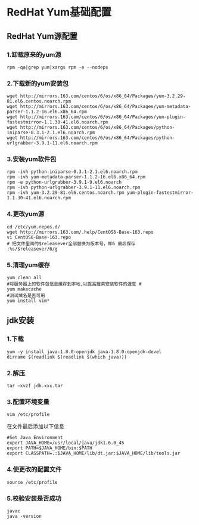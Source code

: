# RedHat Yum基础配置

## RedHat Yum源配置

### 1.卸载原来的yum源

```shell
rpm -qa|grep yum|xargs rpm -e --nodeps
```

### 2.下载新的yum安装包

```shell
wget http://mirrors.163.com/centos/6/os/x86_64/Packages/yum-3.2.29-81.el6.centos.noarch.rpm
wget http://mirrors.163.com/centos/6/os/x86_64/Packages/yum-metadata-parser-1.1.2-16.el6.x86_64.rpm
wget http://mirrors.163.com/centos/6/os/x86_64/Packages/yum-plugin-fastestmirror-1.1.30-41.el6.noarch.rpm
wget http://mirrors.163.com/centos/6/os/x86_64/Packages/python-iniparse-0.3.1-2.1.el6.noarch.rpm
wget http://mirrors.163.com/centos/6/os/x86_64/Packages/python-urlgrabber-3.9.1-11.el6.noarch.rpm
```

### 3.安装yum软件包

```shell
rpm -ivh python-iniparse-0.3.1-2.1.el6.noarch.rpm
rpm -ivh yum-metadata-parser-1.1.2-16.el6.x86_64.rpm
rpm -e python-urlgrabber-3.9.1-9.el6.noarch
rpm -ivh python-urlgrabber-3.9.1-11.el6.noarch.rpm
rpm -ivh yum-3.2.29-81.el6.centos.noarch.rpm yum-plugin-fastestmirror-1.1.30-41.el6.noarch.rpm
```

### 4.更改yum源

```shell
cd /etc/yum.repos.d/
wget http://mirrors.163.com/.help/CentOS6-Base-163.repo
vi CentOS6-Base-163.repo
# 把文件里面的$releasever全部替换为版本号，即6 最后保存
:%s/$releasever/6/g
```

### 5.清理yum缓存

```shell
yum clean all
#将服务器上的软件包信息缓存到本地,以提高搜索安装软件的速度 #
yum makecache
#测试域名是否可用
yum install vim*
```

## jdk安装

### 1.下载

```shell
yum -y install java-1.8.0-openjdk java-1.8.0-openjdk-devel
dirname $(readlink $(readlink $(which java)))
```

### 2.解压

```shell
tar –xvzf jdk.xxx.tar
```

### 3.配置环境变量

```shell
vim /etc/profile
```

在文件最后添加以下信息

```properties
#Set Java Environment
export JAVA_HOME=/usr/local/java/jdk1.6.0_45
export PATH=$JAVA_HOME/bin:$PATH
export CLASSPATH=.:$JAVA_HOME/lib/dt.jar:$JAVA_HOME/lib/tools.jar
```

### 4.使更改的配置文件

```shell
source /etc/profile
```

### 5.校验安装是否成功

```shell
javac
java -version
```

